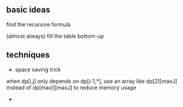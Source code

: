 ## basic ideas

find the recursive formula

\(almost always\) fill the table bottom-up

## techniques

* space saving trick

when dp\[i,j\] only depends on dp\[i-1,\*\], use an array like dp\[2\]\[maxJ\] instead of dp\[maxI\]\[maxJ\] to reduce memory usage

* 


